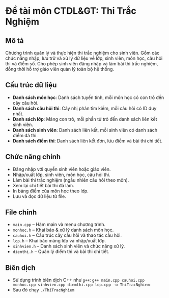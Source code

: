 # Đề tài môn CTDL&GT: Thi Trắc Nghiệm

## Mô tả
Chương trình quản lý và thực hiện thi trắc nghiệm cho sinh viên. Gồm các chức năng nhập, lưu trữ và xử lý dữ liệu về lớp, sinh viên, môn học, câu hỏi thi và điểm số. Cho phép sinh viên đăng nhập và làm bài thi trắc nghiệm, đồng thời hỗ trợ giáo viên quản lý toàn bộ hệ thống.

## Cấu trúc dữ liệu
- **Danh sách môn học**: Danh sách tuyến tính, mỗi môn học có con trỏ đến cây câu hỏi.
- **Danh sách câu hỏi thi**: Cây nhị phân tìm kiếm, mỗi câu hỏi có ID duy nhất.
- **Danh sách lớp**: Mảng con trỏ, mỗi phần tử trỏ đến danh sách liên kết sinh viên.
- **Danh sách sinh viên**: Danh sách liên kết, mỗi sinh viên có danh sách điểm đã thi.
- **Danh sách điểm thi**: Danh sách liên kết đơn, lưu điểm và bài thi chi tiết.

## Chức năng chính
- Đăng nhập với quyền sinh viên hoặc giáo viên.
- Nhập/xuất lớp, sinh viên, môn học, câu hỏi thi.
- Làm bài thi trắc nghiệm (ngẫu nhiên câu hỏi theo môn).
- Xem lại chi tiết bài thi đã làm.
- In bảng điểm của môn học theo lớp.
- Lưu và đọc dữ liệu từ file.

## File chính
- `main.cpp` – Hàm main và menu chương trình.
- `monhoc.h` – Khai báo & xử lý danh sách môn học.
- `cauhoi.h` – Cấu trúc cây câu hỏi và thao tác câu hỏi.
- `lop.h` – Khai báo mảng lớp và nhập/xuất lớp.
- `sinhvien.h` – Danh sách sinh viên và chức năng xử lý.
- `diemthi.h` – Quản lý điểm thi và bài thi chi tiết.

## Biên dịch
- Sử dụng trình biên dịch C++ như `g++`:
`g++ main.cpp cauhoi.cpp monhoc.cpp sinhvien.cpp diemthi.cpp lop.cpp -o ThiTracNghiem `
- Sau đó chạy `./ThiTracNghiem`
